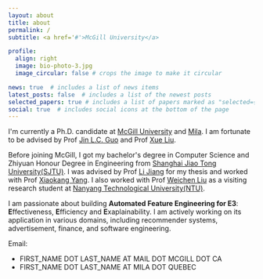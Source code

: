 ```yaml
---
layout: about
title: about
permalink: /
subtitle: <a href='#'>McGill University</a>

profile:
  align: right
  image: bio-photo-3.jpg
  image_circular: false # crops the image to make it circular

news: true  # includes a list of news items
latest_posts: false  # includes a list of the newest posts
selected_papers: true # includes a list of papers marked as "selected={true}"
social: true  # includes social icons at the bottom of the page
---
```


I'm currently a Ph.D. candidate at [McGill University](https://www.mcgill.ca/) and [Mila](https://mila.quebec/). I am fortunate to be advised by Prof [Jin L.C. Guo](https://www.cs.mcgill.ca/~jguo/) and Prof [Xue Liu](https://www.cs.mcgill.ca/~xueliu/). 

Before joining McGill, I got my bachelor's degree in Computer Science and Zhiyuan Honour Degree in Engineering from [Shanghai Jiao Tong University(SJTU)](https://www.sjtu.edu.cn/). I was advised by Prof [Li Jiang](http://www.cs.sjtu.edu.cn/~jiangli/) for my thesis and worked with Prof [Xiaokang Yang](https://scholar.google.ca/citations?user=yDEavdMAAAAJ). I also worked with Prof [Weichen Liu](https://www.ntu.edu.sg/home/liu/) as a visiting research student at [Nanyang Technological University(NTU)](https://www.ntu.edu.sg/).


I am passionate about building **Automated Feature Engineering for E3**: **E**ffectiveness, **E**fficiency and **E**xaplainability. I am actively working on its application in various domains, including recommender systems, advertisement, finance, and software engineering.

<!-- Belows are some keyResearch Interest:
- Automated Machine Learning
- Recommendation System
- Software Engineering -->

Email: 
- FIRST_NAME DOT LAST_NAME AT MAIL DOT MCGILL DOT CA
- FIRST_NAME DOT LAST_NAME AT MILA DOT QUEBEC
